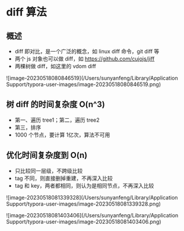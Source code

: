 # diff 算法

## 概述

* diff 即对比，是一个广泛的概念，如 linux diff 命令，git diff 等
* 两个 js 对象也可以做 diff，如 https://github.com/cujojs/jiff
* 两棵树做 diff，如这里的 vdom diff

![image-20230518080846519](/Users/sunyanfeng/Library/Application Support/typora-user-images/image-20230518080846519.png)

## 树 diff 的时间复杂度 O(n^3)

* 第一、遍历 tree1；第二，遍历 tree2
* 第三，排序
* 1000 个节点，要计算 1亿次，算法不可用

## 优化时间复杂度到 O(n)

* 只比较同一层级，不跨级比较
* tag 不同，则直接删掉重建，不再深入比较
* tag 和 key，两者都相同，则认为是相同节点，不再深入比较

![image-20230518081339328](/Users/sunyanfeng/Library/Application Support/typora-user-images/image-20230518081339328.png)

![image-20230518081403406](/Users/sunyanfeng/Library/Application Support/typora-user-images/image-20230518081403406.png)
